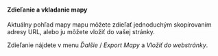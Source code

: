 #### Zdieľanie a vkladanie mapy

Aktuálny pohľad mapy mapu môžete zdieľať jednoduchým skopírovaním adresy URL, alebo ju môžete vložiť do vašej stránky.

Zdieľanie nájdete v menu _Ďalšie_ / _Export Mapy_ a _Vložiť do webstránky_.
